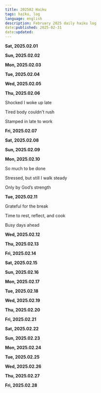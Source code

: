 ```yaml
---
title: 202502 Haiku
tags: haiku, log
language: english
description: February 2025 daily haiku log
date:published: 2025-02-31
date:updated:
---
```


**Sat, 2025.02.01**

**Sun, 2025.02.02**

**Mon, 2025.02.03**

**Tue, 2025.02.04**

**Wed, 2025.02.05**

**Thu, 2025.02.06**

Shocked I woke up late

Tired body couldn't rush

Stamped in late to work


**Fri, 2025.02.07**

**Sat, 2025.02.08**

**Sun, 2025.02.09**

**Mon, 2025.02.10**

So much to be done

Stressed, but still I walk steady

Only by God’s strength


**Tue, 2025.02.11**

Grateful for the break

Time to rest, reflect, and cook

Busy days ahead


**Wed, 2025.02.12**

**Thu, 2025.02.13**

**Fri, 2025.02.14**

**Sat, 2025.02.15**

**Sun, 2025.02.16**

**Mon, 2025.02.17**

**Tue, 2025.02.18**

**Wed, 2025.02.19**

**Thu, 2025.02.20**

**Fri, 2025.02.21**

**Sat, 2025.02.22**

**Sun, 2025.02.23**

**Mon, 2025.02.24**

**Tue, 2025.02.25**

**Wed, 2025.02.26**

**Thu, 2025.02.27**

**Fri, 2025.02.28**